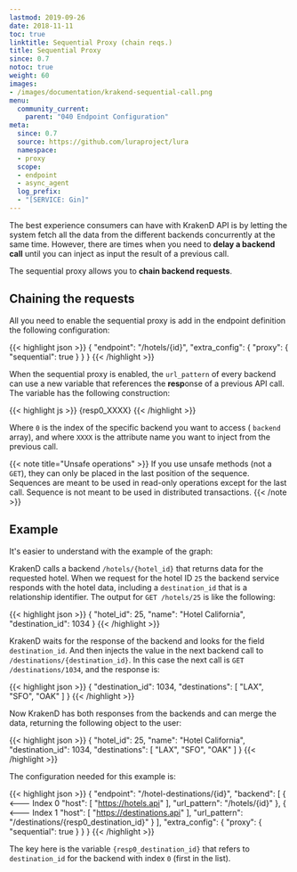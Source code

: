 ```yaml
---
lastmod: 2019-09-26
date: 2018-11-11
toc: true
linktitle: Sequential Proxy (chain reqs.)
title: Sequential Proxy
since: 0.7
notoc: true
weight: 60
images:
- /images/documentation/krakend-sequential-call.png
menu:
  community_current:
    parent: "040 Endpoint Configuration"
meta:
  since: 0.7
  source: https://github.com/luraproject/lura
  namespace:
  - proxy
  scope:
  - endpoint
  - async_agent
  log_prefix:
  - "[SERVICE: Gin]"
---
```

The best experience consumers can have with KrakenD API is by letting the system fetch all the data from the different backends concurrently at the same time. However, there are times when you need to **delay a backend call** until you can inject as input the result of a previous call.

The sequential proxy allows you to **chain backend requests**.

## Chaining the requests
All you need to enable the sequential proxy is add in the endpoint definition the following configuration:

{{< highlight json >}}
{
    "endpoint": "/hotels/{id}",
    "extra_config": {
          "proxy": {
              "sequential": true
          }
      }
}
{{< /highlight >}}


When the sequential proxy is enabled, the `url_pattern` of every backend can use a new variable that references the **resp**onse of a previous API call. The variable has the following construction:

{{< highlight js >}}
{resp0_XXXX}
{{< /highlight >}}



Where `0` is the index of the specific backend you want to access ( `backend` array), and where `XXXX` is the attribute name you want to inject from the previous call.

{{< note title="Unsafe operations" >}}
If you use unsafe methods (not a `GET`), they can only be placed in the last position of the sequence. Sequences are meant to be used in read-only operations except for the last call. Sequence is not meant to be used in distributed transactions.
{{< /note >}}

## Example
It's easier to understand with the example of the graph:

KrakenD calls a backend `/hotels/{hotel_id}` that returns data for the requested hotel. When we request for the hotel ID `25` the backend service responds with the hotel data, including a `destination_id` that is a relationship identifier. The output for `GET /hotels/25` is like the following:

{{< highlight json >}}
{
    "hotel_id": 25,
    "name": "Hotel California",
    "destination_id": 1034
}
{{< /highlight >}}


KrakenD waits for the response of the backend and looks for the field `destination_id`. And then injects the value in the next backend call to `/destinations/{destination_id}`. In this case the next call is `GET /destinations/1034`, and the response is:

{{< highlight json >}}
{
    "destination_id": 1034,
    "destinations": [
        "LAX",
        "SFO",
        "OAK"
    ]
}
{{< /highlight >}}


Now KrakenD has both responses from the backends and can merge the data, returning the following object to the user:

{{< highlight json >}}
{
    "hotel_id": 25,
    "name": "Hotel California",
    "destination_id": 1034,
    "destinations": [
        "LAX",
        "SFO",
        "OAK"
    ]
}
{{< /highlight >}}


The configuration needed for this example is:

{{< highlight json >}}
{
    "endpoint": "/hotel-destinations/{id}",
    "backend": [
        { <--- Index 0
            "host": [
                "https://hotels.api"
            ],
            "url_pattern": "/hotels/{id}"
        },
        { <--- Index 1
            "host": [
                "https://destinations.api"
            ],
            "url_pattern": "/destinations/{resp0_destination_id}"
        }
    ],
    "extra_config": {
        "proxy": {
            "sequential": true
        }
    }
}
{{< /highlight >}}



The key here is the variable `{resp0_destination_id}` that refers to `destination_id` for the backend with index `0` (first in the list).
